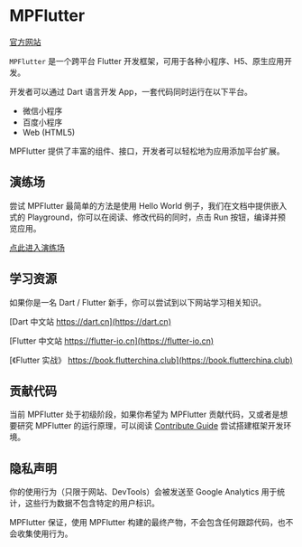 # MPFlutter

[官方网站](https://mpflutter.com/)

`MPFlutter` 是一个跨平台 Flutter 开发框架，可用于各种小程序、H5、原生应用开发。

开发者可以通过 Dart 语言开发 App，一套代码同时运行在以下平台。

* 微信小程序
* 百度小程序
* Web (HTML5)

MPFlutter 提供了丰富的组件、接口，开发者可以轻松地为应用添加平台扩展。

## 演练场

尝试 MPFlutter 最简单的方法是使用 Hello World 例子，我们在文档中提供嵌入式的 Playground，你可以在阅读、修改代码的同时，点击 Run 按钮，编译并预览应用。

[点此进入演练场](https://pub.mpflutter.com/playground/index.html?source=https://mpflutter.com/samples/helloworld.dart)

## 学习资源

如果你是一名 Dart / Flutter 新手，你可以尝试到以下网站学习相关知识。

[Dart 中文站 https://dart.cn](https://dart.cn)

[Flutter 中文站 https://flutter-io.cn](https://flutter-io.cn)

[《Flutter 实战》 https://book.flutterchina.club](https://book.flutterchina.club)

## 贡献代码

当前 MPFlutter 处于初级阶段，如果你希望为 MPFlutter 贡献代码，又或者是想要研究 MPFlutter 的运行原理，可以阅读 [Contribute Guide](./CONTRIBUTE.md) 尝试搭建框架开发环境。

## 隐私声明

你的使用行为（只限于网站、DevTools）会被发送至 Google Analytics 用于统计，这些行为数据不包含特定的用户标识。

MPFlutter 保证，使用 MPFlutter 构建的最终产物，不会包含任何跟踪代码，也不会收集使用行为。